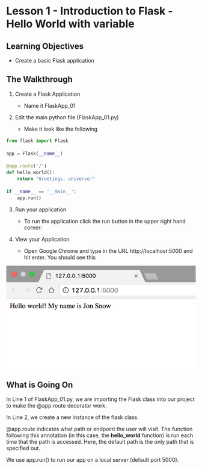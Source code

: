# Lesson 1 - Introduction to Flask - Hello World with variable

## Learning Objectives
* Create a basic Flask application

## The Walkthrough
1. Create a Flask Application
	* Name it FlaskApp_01

2. Edit the main python file (FlaskApp_01.py)
	* Make it look like the following

```python
from flask import Flask

app = Flask(__name__)

@app.route('/')
def hello_world():
    return "Greetings, universe!"

if __name__ == '__main__':
    app.run()
```

3. Run your application
	* To run the application click the run button in the upper right hand corner:

4. View your Application
	* Open Google Chrome and type in the URL http://localhost:5000 and hit enter. You should see this

![Running your first Flask Application](img/lesson01.png)

## What is Going On

In Line 1 of FlaskApp_01.py, we are importing the Flask class into our project to make the @app.route decorator work.

In Line 2, we create a new instance of the flask class. 

@app.route indicates what path or endpoint the user will visit. The function following this annotation (in this case, the **hello_world** function) is run each time that the path is accessed.
Here, the default path is the only path that is specified out.

We use app.run() to run our app on a local server (default port 5000).
